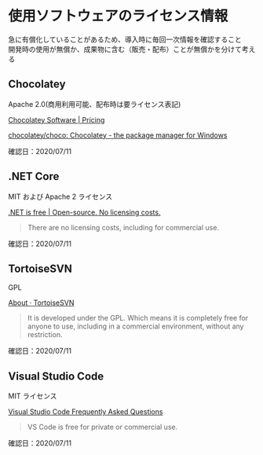# 使用ソフトウェアのライセンス情報

急に有償化していることがあるため、導入時に毎回一次情報を確認すること  
開発時の使用が無償か、成果物に含む（販売・配布）ことが無償かを分けて考える

## Chocolatey

Apache 2.0(商用利用可能、配布時は要ライセンス表記)

[Chocolatey Software | Pricing](https://chocolatey.org/pricing)

[chocolatey/choco: Chocolatey - the package manager for Windows](https://github.com/chocolatey/choco)

確認日：2020/07/11

## .NET Core

MIT および Apache 2 ライセンス

[.NET is free | Open-source. No licensing costs.](https://dotnet.microsoft.com/platform/free)

> There are no licensing costs, including for commercial use.

確認日：2020/07/11

## TortoiseSVN

GPL

[About · TortoiseSVN](https://tortoisesvn.net/about.html)

> It is developed under the GPL. Which means it is completely free for anyone to use, including in a commercial environment, without any restriction.

確認日：2020/07/11

## Visual Studio Code

MIT ライセンス

[Visual Studio Code Frequently Asked Questions](https://code.visualstudio.com/docs/supporting/faq#_is-vs-code-free)

> VS Code is free for private or commercial use.

確認日：2020/07/11
